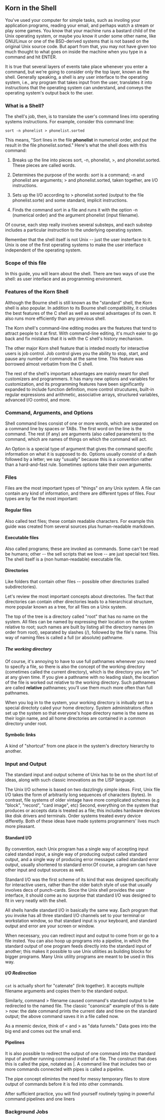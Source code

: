 ## Korn in the Shell
You've used your computer for simple tasks, such as involing your application programs, reading your email, and perhaps watch a stream or play some games. You know that your machine runs a bastard child of the Unix operating system, or maybe you know it under some other name, like GNU/Linux or one of the BSD-derived systems that is not based on the original Unix source code. But apart from that, you may not have given too much thought to what goes on inside the machine when you type in a command and hit ENTER.

It is true that several layers of events take place whenever you enter a command, but we're going to consider only the top layer, known as the shell. Generally speaking, a shell is any user interface to the operating system, i.e., any program that takes input from the user, translates it into instructions that the operating system can understand, and conveys the operating system's output back to the user.

### What is a Shell?

The shell's job, then, is to translate the user's command lines into operating systems instructions. For example, consider this command line:

`sort -n phonelist > phonelist.sorted`

This means, "Sort lines in the file **phonelist** in numerical order, and put the result in the file phonelist.sorted." Here's what the shell does with this command:

1. Breaks up the line into pieces sort, -n, phonelist, >, and phonelist.sorted. These pieces are called words.

2. Determines the purpose of the words: *sort* is a command; -n and phonelist are arguments; > and phonelist.sorted, taken together, are I/O instructions.

3. Sets up the I/O according to > phonelist.sorted (output to the file phonelist.sorte) and some standard, implicit instructions.

4. Finds the command sort in a file and runs it with the option -n (numerical order) and the argument phonelist (input filename).

Of course, each step really involves several substeps, and each substep includes a particular instruction to the underlying operating system.

Remember that the shell itself is not Unix -- just the user insterface to it. Unix is one of the first operating systems to make the user interface independent of the operating system.

### Scope of this file 

In this guide, you will learn about the shell. There are two ways of use the shell: as user interface and as programming environment.

### Features of the Korn Shell

Although the Bourne shell is still known as the "standard" shell, the Korn shell is also popular. In addition to its Bourne shell compatibility, it cinludes the best features of the C shell as well as several advantages of its own. It also runs more efficiently than any previous shell.

The Korn shell's command-line editing modes are the features that tend to attract people to it at first. With command-line editing, it's much eaier to go back and fix mistakes that it is with the C shell's history mechanism.

The other major Korn shell feature that is inteded mostly for interactive users is job control. Job control gives you the ability to stop, start, and pause any number of commands at the same time. This feature was borrowed almost verbatim from the C shell.

The rest of the shell's important advantages are mainly meant for shell customizers and programmers. It has many new options and variables for customization, and its programming features have been significantly expanded to include function definition, more control strucutures, built-in regular expressions and arithmetic, associative arrays, structured variables, advanced I/O control, and more.

### Command, Arguments, and Options

Shell command lines consist of one or more words, which are separated on a command line by spaces or TABs. The first word on the line is the command. The rest (if any) are arguments (also called parameters) to the command, which are names of things on which the command will act.

An Option is a special type of argument that gives the command specific information on what it is supposed to do. Options usually consist of a dash followed by a letter; we say "usually" because this is a convention rather than a hard-and-fast rule. Sometimes options take their own arguments.

### Files

Files are the most important types of "things" on any Unix system. A file can contain any kind of information, and there are different types of files. Four types are by far the most important:

#### Regular files
Also called text files; these contain readable characters. For example this guide was created from several sources plus human-readable markdown.

#### Executable files
Also called programs; these are invoked as commands. Some can't be read be humans; other -- the sell scripts that we love -- are just special text files. The shell itself is a (non human-readable) executable file.

#### Directories
Like folders that contain other files -- possible other directories (called subdirectories).

Let's review the most important concepts about directories. The fact that directories can contain other directories leads to a hierarchical structure, more popular known as a tree, for all files on a Unix system.

The top of the tree is a directory called "root" that has no name on the system. All files can be named by expressing their location on the system relative to root; such names are built by listing all the directory names (in order from root), separated by slashes (/), followed by the file's name. This way of naming files is called a full (or absolute) pathname.

##### The working directory
Of course, it's annoying to have to use full pathnames whenever you need to specify a file, so there is also the concept of the working directory (cometimes called the current directory), which is the directory you are "in" at any given time. If you give a pathname with no leading slash, the location of the file is worked out relative to the working directory. Such pathnames are called **relative** pathnames; you'll use them much more often than full pathnames.

When you log in to the system, your working directory is initually set to a special directoty caled your home directory. System administrators often set up the system so that everyone's hope directory name is the same as their login name, and all home directories are contained in a common directory under root.

#### Symbolic links
A kind of "shortcut" from one place in the system's directory hierarchy to another.

### Input and Output
The standard input and output scheme of Unix has to be on the short list of ideas, along with such classic innovations as the LISP language.

The Unix I/O scheme is based on two dazzlingly simple ideas. First, Unix file I/O takes the form of arbitrarily long sequences of characters (bytes). In contrast, file systems of older vintage have more complicated schemes (e.g "block", "record", "card image", etc) Second, everything on the system that produces or accepts data is treated as a file; this includes hardware devices like disk drivers and terminals. Order systems treated every device differetly. Both of these ideas have made systems programmers' lives much more pleasant.

#### Standard I/O
By convention, each Unix program has a single way of accepting input caled standad input, a single way of producing output called standard output, and a single way of producing error messages called standard error output, usually shortened to standard error.Of course, a program can have other input and output sources as well.

Standard I/O was the first scheme of its kind that was designed specifically for interactive users, rather than the older batch style of use that usually involves decs of punch-cards. Since the Unix shell provides the user interface, it should come as no surprise that standard I/O was designed to fit in very neatly with the shell.

All shells handle standard I/O in basically the same way. Each program that you invoke has all three standard I/O channels set to your terminal or workstation window, so that standard input is your keyboard, and standard output and error are your screen or window. 

When necessary, you can redirect input and output to come from or go to a file insted. You can also hoop up programs into a pipeline, in which the standard output of one program feeds directly into the standard input of another; this makes it possible to use Unix utilities as building blocks for bigger programs. Many Unix utility programs are meant to be used in this way.

##### I/O Redirection

`cat` is actually short for "catenate" (link together). It accepts multiple filename arguments and copies them to the standard output.

Similarly, command > filename caused command's standard output to be redirected to the named file. The classic "canonical" example of this is date > now: the date command prints the current date and time on the standard output; the above command saves it in a file called now.

As a mnemic device, think of < and > as "data funnels." Data goes into the big end and comes out the small end.

#### Pipelines
It is also possible to redirect the output of one command into the standard input of another running command insted of a file. The construct that does this is called the pipe, notated as |. A command line that includes two or more commands connected with pipes is called a pipeline.

The pipe concept elimintes the need for messy temporary files to store output of commands before it is fed into other commands.

After sufficient practice, you will find yourself routinely typing in powerful command pipelines and one liners

### Background Jobs

